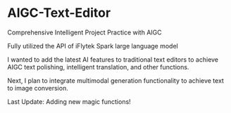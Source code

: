 # AIGC-Text-Editor
Comprehensive Intelligent Project Practice with AIGC

Fully utilized the API of iFlytek Spark large language model

I wanted to add the latest AI features to traditional text editors to achieve AIGC text polishing, intelligent translation, and other functions.

Next, I plan to integrate multimodal generation functionality to achieve text to image conversion.

Last Update: Adding new magic functions!

